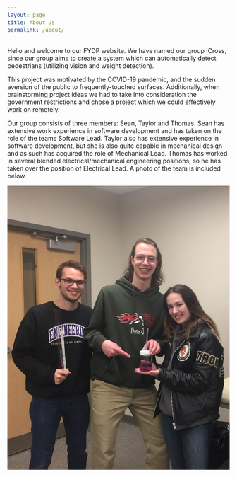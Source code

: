 ```yaml
---
layout: page
title: About Us
permalink: /about/
---
```


Hello and welcome to our FYDP website. We have named our group iCross, since our group aims to create a system which can automatically detect pedestrians (utilizing vision and weight detection). 

This project was motivated by the COVID-19 pandemic, and the sudden aversion of the public to frequently-touched surfaces. Additionally, when brainstorming project ideas we had to take into consideration the government restrictions and chose a project which we could effectively work on remotely.

Our group consists of three members: Sean, Taylor and Thomas. Sean has extensive work experience in software development and has taken on the role of the teams Software Lead. Taylor also has extensive experience in software development, but she is also quite capable in mechanical design and as such has acquired the role of Mechanical Lead. Thomas has worked in several blended electrical/mechanical engineering positions, so he has taken over the position of Electrical Lead. A photo of the team is included below.

![Team Photo](/../assets/team-photo.JPG)